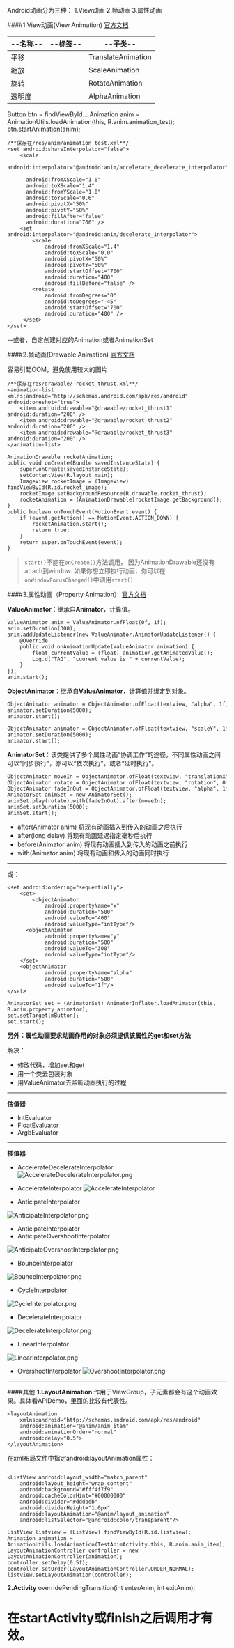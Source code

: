 Android动画分为三种：
1.View动画
2.帧动画
3.属性动画

####1.View动画(View Animation)
[官方文档](https://developer.android.com/guide/topics/graphics/view-animation.html)

|--名称--|--标签--|--子类--|
|---|---|---|
|平移|<translate>|TranslateAnimation|
|缩放|<scale>|ScaleAnimation|
|旋转|<rotate>|RotateAnimation|
|透明度|<alpha>|AlphaAnimation|

Button btn = findViewById...
Animation anim = AnimationUtils.loadAnimation(this, R.anim.animation_test);
btn.startAnimation(anim);



```
/**保存在/res/anim/animation_test.xml**/
<set android:shareInterpolator="false">    
    <scale        
      android:interpolator="@android:anim/accelerate_decelerate_interpolator"        
      android:fromXScale="1.0"        
      android:toXScale="1.4"       
      android:fromYScale="1.0"        
      android:toYScale="0.6"        
      android:pivotX="50%"        
      android:pivotY="50%"        
      android:fillAfter="false"        
      android:duration="700" />    
    <set android:interpolator="@android:anim/decelerate_interpolator">              
        <scale           
            android:fromXScale="1.4"           
            android:toXScale="0.0"           
            android:pivotX="50%"           
            android:pivotY="50%"           
            android:startOffset="700"          
            android:duration="400"           
            android:fillBefore="false" />        
        <rotate           
            android:fromDegrees="0"           
            android:toDegrees="-45"                   
            android:startOffset="700"           
            android:duration="400" />    
     </set>
</set>
```

--或者，自定创建对应的Animation或者AnimationSet


####2.帧动画(Drawable Animation)
[官方文档](https://developer.android.com/guide/topics/graphics/drawable-animation.html)

容易引起OOM，避免使用较大的图片

```
/**保存在res/drawable/ rocket_thrust.xml**/
<animation-list xmlns:android="http://schemas.android.com/apk/res/android"    android:oneshot="true">    
    <item android:drawable="@drawable/rocket_thrust1" android:duration="200" />    
    <item android:drawable="@drawable/rocket_thrust2" android:duration="200" />    
    <item android:drawable="@drawable/rocket_thrust3" android:duration="200" />
</animation-list>
```

```
AnimationDrawable rocketAnimation;
public void onCreate(Bundle savedInstanceState) {      
    super.onCreate(savedInstanceState);      
    setContentView(R.layout.main);  
    ImageView rocketImage = (ImageView) findViewById(R.id.rocket_image);  
    rocketImage.setBackgroundResource(R.drawable.rocket_thrust);  
    rocketAnimation = (AnimationDrawable)rocketImage.getBackground();
}
public boolean onTouchEvent(MotionEvent event) { 
    if (event.getAction() == MotionEvent.ACTION_DOWN) {    
        rocketAnimation.start();    
        return true;  
    }  
    return super.onTouchEvent(event);
}
```
>`start()`不能在`onCreate()`方法调用， 因为AnimationDrawable还没有attach到window. 如果你想立即执行动画，你可以在`onWindowFocusChanged()`中调用`start()`

####3.属性动画（Property Animation）
[官方文档](https://developer.android.com/guide/topics/graphics/prop-animation.html)

**ValueAnimator**：继承自**Animator**，计算值。

```
ValueAnimator anim = ValueAnimator.ofFloat(0f, 1f);  
anim.setDuration(300);  
anim.addUpdateListener(new ValueAnimator.AnimatorUpdateListener() {  
    @Override  
    public void onAnimationUpdate(ValueAnimator animation) {  
        float currentValue = (float) animation.getAnimatedValue();  
        Log.d("TAG", "cuurent value is " + currentValue);  
    }  
});  
anim.start();  
```
**ObjectAnimator**：继承自**ValueAnimator**，计算值并绑定到对象。

```
ObjectAnimator animator = ObjectAnimator.ofFloat(textview, "alpha", 1f, 0f, 1f);  
animator.setDuration(5000);  
animator.start();  

ObjectAnimator animator = ObjectAnimator.ofFloat(textview, "scaleY", 1f, 3f, 1f);  
animator.setDuration(5000);  
animator.start();  
```

**AnimatorSet**：该类提供了多个属性动画“协调工作”的途径，不同属性动画之间可以“同步执行”，亦可以“依次执行”，或者“延时执行”。
```
ObjectAnimator moveIn = ObjectAnimator.ofFloat(textview, "translationX", -500f, 0f);  
ObjectAnimator rotate = ObjectAnimator.ofFloat(textview, "rotation", 0f, 360f);  
ObjectAnimator fadeInOut = ObjectAnimator.ofFloat(textview, "alpha", 1f, 0f, 1f);  
AnimatorSet animSet = new AnimatorSet();  
animSet.play(rotate).with(fadeInOut).after(moveIn);  
animSet.setDuration(5000);  
animSet.start();  
```

- after(Animator anim)   将现有动画插入到传入的动画之后执行
- after(long delay)   将现有动画延迟指定毫秒后执行
- before(Animator anim)   将现有动画插入到传入的动画之前执行
- with(Animator anim)   将现有动画和传入的动画同时执行

----

或：

```
<set android:ordering="sequentially">    
    <set>        
        <objectAnimator            
            android:propertyName="x"            
            android:duration="500"            
            android:valueTo="400"            
            android:valueType="intType"/>        
      <objectAnimator            
            android:propertyName="y"            
            android:duration="500"            
            android:valueTo="300"            
            android:valueType="intType"/>    
    </set>    
    <objectAnimator         
            android:propertyName="alpha"        
            android:duration="500"        
            android:valueTo="1f"/>
</set>
```
```
AnimatorSet set = (AnimatorSet) AnimatorInflater.loadAnimator(this, R.anim.property_animator);
set.setTarget(mButton);
set.start();
```

**另外：属性动画要求动画作用的对象必须提供该属性的get和set方法**

解决：

- 修改代码，增加set和get
- 用一个类去包装对象
- 用ValueAnimator去监听动画执行的过程


------

**估值器**
- IntEvaluator
- FloatEvaluator
- ArgbEvaluator

----

**插值器**
- AccelerateDecelerateInterpolator
![AccelerateDecelerateInterpolator.png](http://upload-images.jianshu.io/upload_images/952890-506e9f3b1c7975ee.png?imageMogr2/auto-orient/strip%7CimageView2/2/w/1240)
- AccelerateInterpolator
![AccelerateInterpolator](http://upload-images.jianshu.io/upload_images/952890-d7bec0940375b5a3.png?imageMogr2/auto-orient/strip%7CimageView2/2/w/1240)

- AnticipateInterpolator

![AnticipateInterpolator.png](http://upload-images.jianshu.io/upload_images/952890-068ab7741b87b5c1.png?imageMogr2/auto-orient/strip%7CimageView2/2/w/1240)

- AnticipateInterpolator
- AnticipateOvershootInterpolator

![AnticipateOvershootInterpolator.png](http://upload-images.jianshu.io/upload_images/952890-f8e99a0f2c4b81b0.png?imageMogr2/auto-orient/strip%7CimageView2/2/w/1240)

- BounceInterpolator


![BounceInterpolator.png](http://upload-images.jianshu.io/upload_images/952890-8bf94ed3bb3cd9ec.png?imageMogr2/auto-orient/strip%7CimageView2/2/w/1240)

- CycleInterpolator


![CycleInterpolator.png](http://upload-images.jianshu.io/upload_images/952890-b093baf6832f3b6c.png?imageMogr2/auto-orient/strip%7CimageView2/2/w/1240)

- DecelerateInterpolator


![DecelerateInterpolator.png](http://upload-images.jianshu.io/upload_images/952890-1d43c4c7e7a9a264.png?imageMogr2/auto-orient/strip%7CimageView2/2/w/1240)

- LinearInterpolator


![LinearInterpolator.png](http://upload-images.jianshu.io/upload_images/952890-776023dead32791e.png?imageMogr2/auto-orient/strip%7CimageView2/2/w/1240)

- OvershootInterpolator
![OvershootInterpolator.png](http://upload-images.jianshu.io/upload_images/952890-e0f003db8e14806f.png?imageMogr2/auto-orient/strip%7CimageView2/2/w/1240)

----

####其他
**1.LayoutAnimation**
作用于ViewGroup，子元素都会有这个动画效果。具体看APIDemo，里面的比较有代表性。
```
<layoutAnimation 
    xmlns:android="http://schemas.android.com/apk/res/android" 
    android:animation="@anim/anim_item" 
    android:animationOrder="normal" 
    android:delay="0.5">
</layoutAnimation>
```
在xml布局文件中指定android:layoutAnimation属性：
```

<ListView android:layout_width="match_parent"   
    android:layout_height="wrap_content"     
    android:background="#fff4f7f9" 
    android:cacheColorHint="#00000000" 
    android:divider="#dddbdb" 
    android:dividerHeight="1.0px" 
    android:layoutAnimation="@anim/layout_animation" 
    android:listSelector="@android:color/transparent"/>
```
```
ListView listview = (ListView) findViewById(R.id.listview);
Animation animation = AnimationUtils.loadAnimation(TestAnimActivity.this, R.anim.anim_item);
LayoutAnimationController controller = new LayoutAnimationController(animation);
controller.setDelay(0.5f);
controller.setOrder(LayoutAnimationController.ORDER_NORMAL);
listview.setLayoutAnimation(controller);
```

**2.Activity**
overridePendingTransition(int enterAnim, int exitAnim);
# **在startActivity或finish之后调用才有效。**